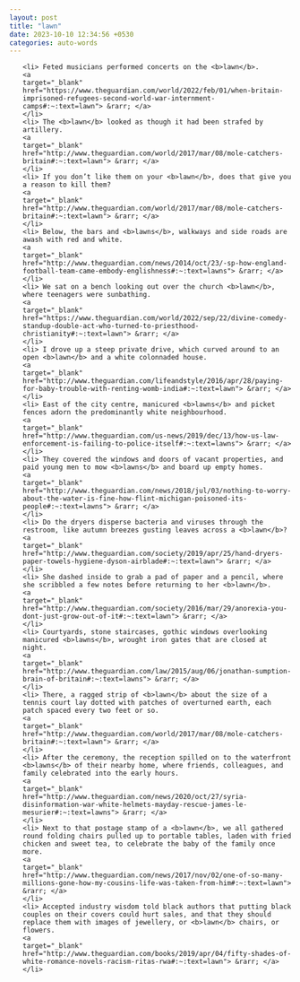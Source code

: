 ```yaml
---
layout: post
title: "lawn"
date: 2023-10-10 12:34:56 +0530
categories: auto-words
---
```

<ol>

    <li> Feted musicians performed concerts on the <b>lawn</b>.
    <a 
    target="_blank" 
    href="https://www.theguardian.com/world/2022/feb/01/when-britain-imprisoned-refugees-second-world-war-internment-camps#:~:text=lawn"> &rarr; </a>
    </li>
    <li> The <b>lawn</b> looked as though it had been strafed by artillery.
    <a 
    target="_blank" 
    href="http://www.theguardian.com/world/2017/mar/08/mole-catchers-britain#:~:text=lawn"> &rarr; </a>
    </li>
    <li> If you don’t like them on your <b>lawn</b>, does that give you a reason to kill them?
    <a 
    target="_blank" 
    href="http://www.theguardian.com/world/2017/mar/08/mole-catchers-britain#:~:text=lawn"> &rarr; </a>
    </li>
    <li> Below, the bars and <b>lawns</b>, walkways and side roads are awash with red and white.
    <a 
    target="_blank" 
    href="http://www.theguardian.com/news/2014/oct/23/-sp-how-england-football-team-came-embody-englishness#:~:text=lawns"> &rarr; </a>
    </li>
    <li> We sat on a bench looking out over the church <b>lawn</b>, where teenagers were sunbathing.
    <a 
    target="_blank" 
    href="https://www.theguardian.com/world/2022/sep/22/divine-comedy-standup-double-act-who-turned-to-priesthood-christianity#:~:text=lawn"> &rarr; </a>
    </li>
    <li> I drove up a steep private drive, which curved around to an open <b>lawn</b> and a white colonnaded house.
    <a 
    target="_blank" 
    href="http://www.theguardian.com/lifeandstyle/2016/apr/28/paying-for-baby-trouble-with-renting-womb-india#:~:text=lawn"> &rarr; </a>
    </li>
    <li> East of the city centre, manicured <b>lawns</b> and picket fences adorn the predominantly white neighbourhood.
    <a 
    target="_blank" 
    href="http://www.theguardian.com/us-news/2019/dec/13/how-us-law-enforcement-is-failing-to-police-itself#:~:text=lawns"> &rarr; </a>
    </li>
    <li> They covered the windows and doors of vacant properties, and paid young men to mow <b>lawns</b> and board up empty homes.
    <a 
    target="_blank" 
    href="http://www.theguardian.com/news/2018/jul/03/nothing-to-worry-about-the-water-is-fine-how-flint-michigan-poisoned-its-people#:~:text=lawns"> &rarr; </a>
    </li>
    <li> Do the dryers disperse bacteria and viruses through the restroom, like autumn breezes gusting leaves across a <b>lawn</b>?
    <a 
    target="_blank" 
    href="http://www.theguardian.com/society/2019/apr/25/hand-dryers-paper-towels-hygiene-dyson-airblade#:~:text=lawn"> &rarr; </a>
    </li>
    <li> She dashed inside to grab a pad of paper and a pencil, where she scribbled a few notes before returning to her <b>lawn</b>.
    <a 
    target="_blank" 
    href="http://www.theguardian.com/society/2016/mar/29/anorexia-you-dont-just-grow-out-of-it#:~:text=lawn"> &rarr; </a>
    </li>
    <li> Courtyards, stone staircases, gothic windows overlooking manicured <b>lawns</b>, wrought iron gates that are closed at night.
    <a 
    target="_blank" 
    href="http://www.theguardian.com/law/2015/aug/06/jonathan-sumption-brain-of-britain#:~:text=lawns"> &rarr; </a>
    </li>
    <li> There, a ragged strip of <b>lawn</b> about the size of a tennis court lay dotted with patches of overturned earth, each patch spaced every two feet or so.
    <a 
    target="_blank" 
    href="http://www.theguardian.com/world/2017/mar/08/mole-catchers-britain#:~:text=lawn"> &rarr; </a>
    </li>
    <li> After the ceremony, the reception spilled on to the waterfront <b>lawns</b> of their nearby home, where friends, colleagues, and family celebrated into the early hours.
    <a 
    target="_blank" 
    href="http://www.theguardian.com/news/2020/oct/27/syria-disinformation-war-white-helmets-mayday-rescue-james-le-mesurier#:~:text=lawns"> &rarr; </a>
    </li>
    <li> Next to that postage stamp of a <b>lawn</b>, we all gathered round folding chairs pulled up to portable tables, laden with fried chicken and sweet tea, to celebrate the baby of the family once more.
    <a 
    target="_blank" 
    href="http://www.theguardian.com/news/2017/nov/02/one-of-so-many-millions-gone-how-my-cousins-life-was-taken-from-him#:~:text=lawn"> &rarr; </a>
    </li>
    <li> Accepted industry wisdom told black authors that putting black couples on their covers could hurt sales, and that they should replace them with images of jewellery, or <b>lawn</b> chairs, or flowers.
    <a 
    target="_blank" 
    href="http://www.theguardian.com/books/2019/apr/04/fifty-shades-of-white-romance-novels-racism-ritas-rwa#:~:text=lawn"> &rarr; </a>
    </li>